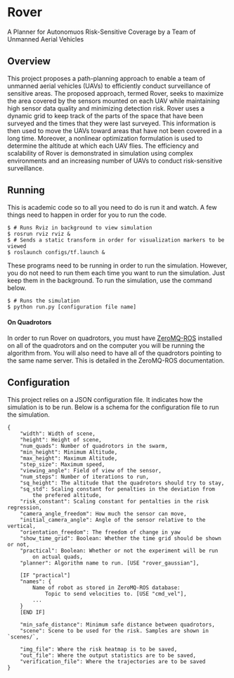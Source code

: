 Rover
=====

A Planner for Autonomuos Risk-Sensitive Coverage by a Team of Unmanned Aerial Vehicles

## Overview
This project proposes a path-planning approach
to enable a team of unmanned aerial vehicles (UAVs) to
efficiently conduct surveillance of sensitive areas. The proposed
approach, termed Rover, seeks to maximize the area covered by the
sensors mounted on each UAV while maintaining high sensor
data quality and minimizing detection risk. Rover uses a
dynamic grid to keep track of the parts of the space that have
been surveyed and the times that they were last surveyed. This
information is then used to move the UAVs toward areas that
have not been covered in a long time. Moreover, a nonlinear
optimization formulation is used to determine the altitude at
which each UAV flies. The efficiency and scalability of Rover
is demonstrated in simulation using complex environments
and an increasing number of UAVs to conduct risk-sensitive
surveillance.

## Running
This is academic code so to all you need to do is run it and watch. A few things need
to happen in order for you to run the code.

    $ # Runs Rviz in background to view simulation
    $ rosrun rviz rviz &
    $ # Sends a static transform in order for visualization markers to be viewed
    $ roslaunch configs/tf.launch &
    
These programs need to be running in order to run the simulation. However, you do not
need to run them each time you want to run the simulation. Just keep them in the background.
To run the simulation, use the command below.

    $ # Runs the simulation
    $ python run.py [configuration file name]
    
#### On Quadrotors
In order to run Rover on quadrotors, you must have [ZeroMQ-ROS](wallarelvo.github.io/zeromq-ros)
installed on all of the quadrotors and on the computer you will be running the algorithm from.
You will also need to have all of the quadrotors pointing to the same name server. This is
detailed in the ZeroMQ-ROS documentation.
    
## Configuration
This project relies on a JSON configuration file. It indicates how the simulation is to be run.
Below is a schema for the configuration file to run the simulation.

```
{
    "width": Width of scene,
    "height": Height of scene,
    "num_quads": Number of quadrotors in the swarm,
    "min_height": Minimum Altitude,
    "max_height": Maximum Altitude,
    "step_size": Maximum speed,
    "viewing_angle": Field of view of the sensor,
    "num_steps": Number of iterations to run,
    "sq_height": The altitude that the quadrotors should try to stay,
    "sq_std": Scaling constant for penalties in the deviation from 
        the prefered altitude,
    "risk_constant": Scaling constant for pentalties in the risk regression,
    "camera_angle_freedom": How much the sensor can move,
    "initial_camera_angle": Angle of the sensor relative to the vertical,
    "orientation_freedom": The freedom of change in yaw
    "show_time_grid": Boolean: Whether the time grid should be shown or not,
    "practical": Boolean: Whether or not the experiment will be run 
        on actual quads,
    "planner": Algorithm name to run. [USE "rover_gaussian"],

    [IF "practical"]
    "names": {
        Name of robot as stored in ZeroMQ-ROS database: 
            Topic to send velocities to. [USE "cmd_vel"],
        ...
    }
    [END IF]

    "min_safe_distance": Minimum safe distance between quadrotors,
    "scene": Scene to be used for the risk. Samples are shown in `scenes/`,

    "img_file": Where the risk heatmap is to be saved,
    "out_file": Where the output statistics are to be saved,
    "verification_file": Where the trajectories are to be saved
}
```
